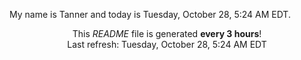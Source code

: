 My name is Tanner and today is Tuesday, October 28, 5:24 AM EDT.

<p align="center">This <i>README</i> file is generated <b>every 3 hours</b>!</br>Last refresh: Tuesday, October 28, 5:24 AM EDT<br /></p>
